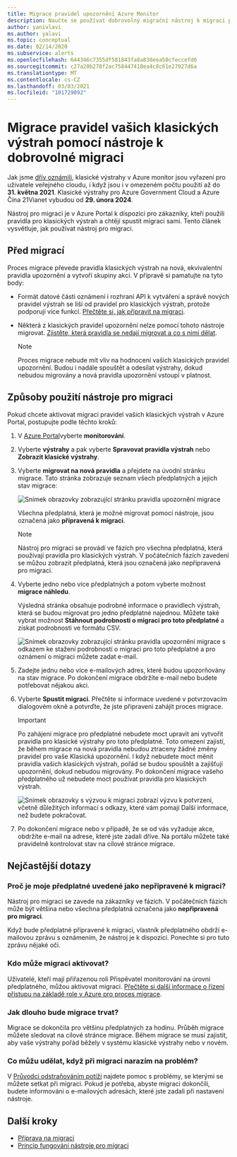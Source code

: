 ```yaml
---
title: Migrace pravidel upozornění Azure Monitor
description: Naučte se používat dobrovolný migrační nástroj k migraci pravidel vašich klasických výstrah.
author: yanivlavi
ms.author: yalavi
ms.topic: conceptual
ms.date: 02/14/2020
ms.subservice: alerts
ms.openlocfilehash: 644346c7355df581843fa8a838eea50cfeccefd6
ms.sourcegitcommit: c27a20b278f2ac758447418ea4c8c61e27927d6a
ms.translationtype: MT
ms.contentlocale: cs-CZ
ms.lasthandoff: 03/03/2021
ms.locfileid: "101729092"
---
```

# <a name="use-the-voluntary-migration-tool-to-migrate-your-classic-alert-rules"></a>Migrace pravidel vašich klasických výstrah pomocí nástroje k dobrovolné migraci

Jak jsme [dřív oznámili](monitoring-classic-retirement.md), klasické výstrahy v Azure monitor jsou vyřazení pro uživatele veřejného cloudu, i když jsou i v omezeném počtu použití až do **31. května 2021**. Klasické výstrahy pro Azure Government Cloud a Azure Čína 21Vianet vybudou od **29. února 2024**.

Nástroj pro migraci je v Azure Portal k dispozici pro zákazníky, kteří použili pravidla pro klasických výstrah a chtějí spustit migraci sami. Tento článek vysvětluje, jak používat nástroj pro migraci.

## <a name="before-you-migrate"></a>Před migrací

Proces migrace převede pravidla klasických výstrah na nová, ekvivalentní pravidla upozornění a vytvoří skupiny akcí. V přípravě si pamatujte na tyto body:

- Formát datové části oznámení i rozhraní API k vytváření a správě nových pravidel výstrah se liší od pravidel pro klasických výstrah, protože podporují více funkcí. [Přečtěte si, jak připravit na migraci](alerts-prepare-migration.md).

- Některá z klasických pravidel upozornění nelze pomocí tohoto nástroje migrovat. [Zjistěte, která pravidla se nedají migrovat a co s nimi dělat](alerts-understand-migration.md#manually-migrating-classic-alerts-to-newer-alerts).

    > [!NOTE]
    > Proces migrace nebude mít vliv na hodnocení vašich klasických pravidel upozornění. Budou i nadále spouštět a odesílat výstrahy, dokud nebudou migrovány a nová pravidla upozornění vstoupí v platnost.

## <a name="how-to-use-the-migration-tool"></a>Způsoby použití nástroje pro migraci

Pokud chcete aktivovat migraci pravidel vašich klasických výstrah v Azure Portal, postupujte podle těchto kroků:

1. V [Azure Portal](https://portal.azure.com)vyberte **monitorování**.

1. Vyberte **výstrahy** a pak vyberte **Spravovat pravidla výstrah** nebo **Zobrazit klasické výstrahy**.

1. Vyberte **migrovat na nová pravidla** a přejdete na úvodní stránku migrace. Tato stránka zobrazuje seznam všech předplatných a jejich stav migrace:

    ![Snímek obrazovky zobrazující stránku pravidla upozornění migrace](media/alerts-using-migration-tool/migration-landing.png "Migrace pravidel")

    Všechna předplatná, která je možné migrovat pomocí nástroje, jsou označená jako **připravená k migraci**.

    > [!NOTE]
    > Nástroj pro migraci se provádí ve fázích pro všechna předplatná, která používají pravidla pro klasických výstrah. V počátečních fázích zavedení se můžou zobrazit předplatná, která jsou označená jako nepřipravená pro migraci.

1. Vyberte jedno nebo více předplatných a potom vyberte možnost **migrace náhledu**.

    Výsledná stránka obsahuje podrobné informace o pravidlech výstrah, která se budou migrovat pro jedno předplatné najednou. Můžete také vybrat možnost **Stáhnout podrobnosti o migraci pro toto předplatné** a získat podrobnosti ve formátu CSV.

    ![Snímek obrazovky zobrazující stránku pravidla upozornění migrace s odkazem ke stažení podrobností o migraci pro toto předplatné a pro oznámení o migraci můžete zadat e-mail.](media/alerts-using-migration-tool/migration-preview.png "Náhled migrace")

1. Zadejte jednu nebo více e-mailových adres, které budou upozorňovány na stav migrace. Po dokončení migrace obdržíte e-mail nebo budete potřebovat nějakou akci.

1. Vyberte **Spustit migraci**. Přečtěte si informace uvedené v potvrzovacím dialogovém okně a potvrďte, že jste připraveni zahájit proces migrace.

    > [!IMPORTANT]
    > Po zahájení migrace pro předplatné nebudete moct upravit ani vytvořit pravidla pro klasické výstrahy pro toto předplatné. Toto omezení zajistí, že během migrace na nová pravidla nebudou ztraceny žádné změny pravidel pro vaše Klasická upozornění. I když nebudete moct měnit pravidla vašich klasických výstrah, pořád se budou spouštět a zajišťují upozornění, dokud nebudou migrovány. Po dokončení migrace vašeho předplatného už nebudete moct používat pravidla pro klasických výstrah.

    ![Snímek obrazovky s výzvou k migraci zobrazí výzvu k potvrzení, včetně důležitých informací s odkazy, které vám pomají Další informace, než budete pokračovat.](media/alerts-using-migration-tool/migration-confirm.png "Potvrdit spuštění migrace")

1. Po dokončení migrace nebo v případě, že se od vás vyžaduje akce, obdržíte e-mail na adrese, které jste zadali dříve. Na portálu můžete také pravidelně kontrolovat stav na cílové stránce migrace.

## <a name="frequently-asked-questions"></a>Nejčastější dotazy

### <a name="why-is-my-subscription-listed-as-not-ready-for-migration"></a>Proč je moje předplatné uvedené jako nepřipravené k migraci?

Nástroj pro migraci se zavede na zákazníky ve fázích. V počátečních fázích může být většina nebo všechna předplatná označena jako **nepřipravená pro migraci**. 

Když bude předplatné připravené k migraci, vlastník předplatného obdrží e-mailovou zprávu s oznámením, že nástroj je k dispozici. Ponechte si pro tuto zprávu nějaké oči.

### <a name="who-can-trigger-the-migration"></a>Kdo může migraci aktivovat?

Uživatelé, kteří mají přiřazenou roli Přispěvatel monitorování na úrovni předplatného, můžou aktivovat migraci. [Přečtěte si další informace o řízení přístupu na základě role v Azure pro proces migrace](alerts-understand-migration.md#who-can-trigger-the-migration).

### <a name="how-long-will-the-migration-take"></a>Jak dlouho bude migrace trvat?

Migrace se dokončila pro většinu předplatných za hodinu. Průběh migrace můžete sledovat na cílové stránce migrace. Během migrace se musí zajistit, aby vaše výstrahy pořád běžely v systému klasické výstrahy nebo v novém.

### <a name="what-can-i-do-if-i-run-into-a-problem-during-migration"></a>Co můžu udělat, když při migraci narazím na problém?

V [Průvodci odstraňováním potíží](alerts-understand-migration.md#common-problems-and-remedies) najdete pomoc s problémy, se kterými se můžete setkat při migraci. Pokud je potřeba, abyste migraci dokončili, budete informováni o e-mailových adresách, které jste zadali při nastavení nástroje.

## <a name="next-steps"></a>Další kroky

- [Příprava na migraci](alerts-prepare-migration.md)
- [Princip fungování nástroje pro migraci](alerts-understand-migration.md)